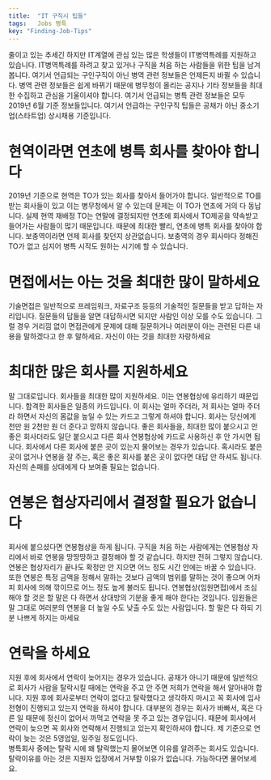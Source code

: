 ```yaml
---
title:  "IT 구직시 팁들"
tags:	Jobs 병특
key: "Finding-Job-Tips"
---
```


줄이고 있는 추세긴 하지만 IT계열에 관심 있는 많은 학생들이 IT병역특례를 지원하고 있습니다. IT병역특례를 하려고 찾고 있거나 구직을 처음 하는 사람들을 위한 팁을 남겨 봅니다. 여기서 언급되는 구인구직이 아닌 병역 관련 정보들은 언제든지 바뀔 수 있습니다. 병역 관련 정보들은 쉽게 바뀌기 때문에 병무청이 올리는 공지나 기타 정보들을 최대한 수집하고 관심을 기울이셔야 합니다. 여기서 언급되는 병특 관련 정보들은 모두 2019년 6월 기준 정보들입니다. 여기서 언급하는 구인구직 팁들은 공채가 아닌 중소기업(스타트업) 상시채용 기준입니다.

# 현역이라면 연초에 병특 회사를 찾아야 합니다
2019년 기준으로 현역은 TO가 있는 회사를 찾아서 들어가야 합니다. 일반적으로 TO를 받는 회사들이 있고 이는 병무청에서 알 수 있는데 문제는 이 TO가 연초에 거의 다 동납니다. 실제 현역 재배정 TO는 연말에 결정되지만 연초에 회사에서 TO제공을 약속받고 들어가는 사람들이 많기 때문입니다. 때문에 최대한 빨리, 연초에 병특 회사를 찾아야 합니다.
보충역이라면 언제 회사를 찾던지 상관없습니다. 보충역의 경우 회사마다 정해진 TO가 없고 심지어 병특 시작도 원하는 시기에 할 수 있습니다.

# 면접에서는 아는 것을 최대한 많이 말하세요
기술면접은 일반적으로 프레임워크, 자료구조 등등의 기술적인 질문들을 받고 답하는 자리입니다. 질문들의 답들을 알면 대답하시면 되지만 사람인 이상 모를 수도 있습니다. 그럴 경우 거리낌 없이 면접관에게 문제에 대해 질문하거나 여러분이 아는 관련된 다른 내용을 말하겠다고 한 후 말하세요. 자신이 아는 것을 최대한 자랑하세요

# 최대한 많은 회사를 지원하세요
말 그대로입니다. 회사들을 최대한 많이 지원하세요. 이는 연봉협상에 유리하기 때문입니다. 합격한 회사들은 일종의 카드입니다. 이 회사는 얼마 주더라, 저 회사는 얼마 주더라 하면서 자신의 몸값을 높일 수 있는 카드고 그렇게 하셔야 합니다. 회사는 당신에게 천만 원 2천만 원 더 준다고 망하지 않습니다. 좋은 회사들을, 최대한 많이 붙으시고 안 좋은 회사더라도 일단 붙으시고 다른 회사 연봉협상에 카드로 사용하신 후 안 가시면 됩니다. 회사에서 다른 회사에 붙은 곳이 있는지 물어보는 경우가 있습니다. 혹시라도 붙은 곳이 없거나 연봉을 잘 주는, 혹은 좋은 회사를 붙은 곳이 없다면 대답 안 하셔도 됩니다. 자신의 손패를 상대에게 다 보여줄 필요는 없습니다.

# 연봉은 협상자리에서 결정할 필요가 없습니다
회사에 붙으셨다면 연봉협상을 하게 됩니다. 구직을 처음 하는 사람에게는 연봉협상 자리에서 바로 연봉을 땅땅땅하고 결정해야 할 것 같습니다. 하지만 전혀 그렇지 않습니다. 연봉은 협상자리가 끝나도 확정만 안 지으면 어느 정도 시간 안에는 바꿀 수 있습니다.
또한 연봉은 특정 금액을 정해서 말하는 것보다 금액의 범위를 말하는 것이 좋으며 어차피 회사에 의해 깎이므로 어느 정도 높게 불러도 됩니다. 연봉협상(임원면접)에서 조심해야 할 것은 할 말은 다 하면서 상대방의 기분을 좋게 해야 한다는 것입니다. 임원들은 말 그대로 여러분의 연봉을 더 높일 수도 낮출 수도 있는 사람입니다. 할 말은 다 하되 기분 나쁘게 하지는 마세요

# 연락을 하세요
지원 후에 회사에서 연락이 늦어지는 경우가 있습니다. 공채가 아니기 때문에 일반적으로 회사가 사람을 탈락시킬 때에는 연락을 주고 안 주면 저희가 연락을 해서 알아내야 합니다. 지원 후에 회사로부터 연락이 없다고 탈락했다고 생각하지 마시고 꼭 회사에 입사 전형이 진행되고 있는지 연락을 하셔야 합니다. 대부분의 경우는 회사가 바빠서, 혹은 다른 일 때문에 정신이 없어서 까먹고 연락을 못 주고 있는 경우입니다. 때문에 회사에서 연락이 늦으면 꼭 회사와 연락해서 진행되고 있는지 확인하셔야 합니다. 제 기준으로 연락이 늦는 것은 5영업일, 일주일 정도입니다.<br>
병특회사 중에는 탈락 시에 왜 탈락했는지 물어보면 이유를 알려주는 회사도 있습니다. 탈락이유를 아는 것은 지원자 입장에서 거부할 이유가 없습니다. 가능하다면 물어보세요.
